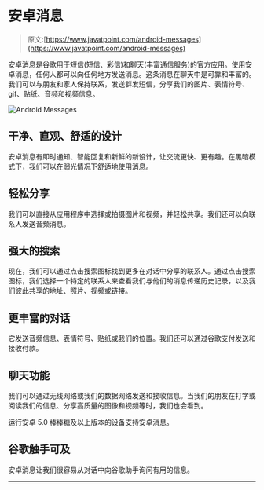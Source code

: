 # 安卓消息

> 原文:[https://www.javatpoint.com/android-messages](https://www.javatpoint.com/android-messages)

安卓消息是谷歌用于短信(短信、彩信)和聊天(丰富通信服务)的官方应用。使用安卓消息，任何人都可以向任何地方发送消息。这条消息在聊天中是可靠和丰富的。我们可以与朋友和家人保持联系，发送群发短信，分享我们的图片、表情符号、gif、贴纸、音频和视频信息。

![Android Messages](../Images/dc76cd044fff70265a7539a9d3d97e8f.png)

## 干净、直观、舒适的设计

安卓消息有即时通知、智能回复和新鲜的新设计，让交流更快、更有趣。在黑暗模式下，我们可以在弱光情况下舒适地使用消息。

## 轻松分享

我们可以直接从应用程序中选择或拍摄图片和视频，并轻松共享。我们还可以向联系人发送音频消息。

## 强大的搜索

现在，我们可以通过点击搜索图标找到更多在对话中分享的联系人。通过点击搜索图标，我们选择一个特定的联系人来查看我们与他们的消息传递历史记录，以及我们彼此共享的地址、照片、视频或链接。

## 更丰富的对话

它发送音频信息、表情符号、贴纸或我们的位置。我们还可以通过谷歌支付发送和接收付款。

## 聊天功能

我们可以通过无线网络或我们的数据网络发送和接收信息。当我们的朋友在打字或阅读我们的信息、分享高质量的图像和视频等时，我们也会看到。

运行安卓 5.0 棒棒糖及以上版本的设备支持安卓消息。

## 谷歌触手可及

安卓消息让我们很容易从对话中向谷歌助手询问有用的信息。

* * *